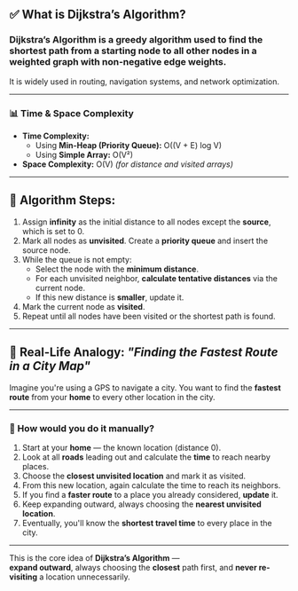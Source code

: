 ## ✅ What is Dijkstra’s Algorithm?

### Dijkstra’s Algorithm is a **greedy** algorithm used to find the **shortest path** from a **starting node** to all other nodes in a **weighted graph** with non-negative edge weights.

It is widely used in routing, navigation systems, and network optimization.

---

### 📊 Time & Space Complexity

- **Time Complexity:**
  - Using **Min-Heap (Priority Queue):** O((V + E) log V)
  - Using **Simple Array:** O(V²)
- **Space Complexity:** O(V) *(for distance and visited arrays)*

---

## 🧠 Algorithm Steps:

1. Assign **infinity** as the initial distance to all nodes except the **source**, which is set to 0.
2. Mark all nodes as **unvisited**. Create a **priority queue** and insert the source node.
3. While the queue is not empty:
   - Select the node with the **minimum distance**.
   - For each unvisited neighbor, **calculate tentative distances** via the current node.
   - If this new distance is **smaller**, update it.
4. Mark the current node as **visited**.
5. Repeat until all nodes have been visited or the shortest path is found.

---

## 🧭 Real-Life Analogy: *"Finding the Fastest Route in a City Map"*

Imagine you're using a GPS to navigate a city. You want to find the **fastest route** from your **home** to every other location in the city.

---

### 🔁 How would you do it manually?

1. Start at your **home** — the known location (distance 0).
2. Look at all **roads** leading out and calculate the **time** to reach nearby places.
3. Choose the **closest unvisited location** and mark it as visited.
4. From this new location, again calculate the time to reach its neighbors.
5. If you find a **faster route** to a place you already considered, **update** it.
6. Keep expanding outward, always choosing the **nearest unvisited location**.
7. Eventually, you'll know the **shortest travel time** to every place in the city.

---

This is the core idea of **Dijkstra’s Algorithm** —  
**expand outward**, always choosing the **closest** path first, and **never re-visiting** a location unnecessarily.

